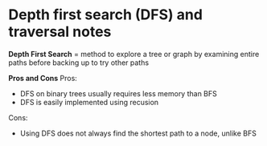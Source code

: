 # Depth first search (DFS) and traversal notes

**Depth First Search** = method to explore a tree or graph by examining entire paths before backing up to try other paths

**Pros and Cons**
Pros:
- DFS on binary trees usually requires less memory than BFS
- DFS is easily implemented using recusion

Cons:
- Using DFS does not always find the shortest path to a node, unlike BFS
